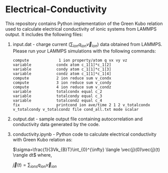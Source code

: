 # Electrical-Conductivity
This repository contains Python implementation of the Green Kubo relation used to calculate electrical conductivity of ionic systems from LAMMPS output. It includes the following files:

1. input.dat - charge current ($\sum_{ion}q_{ion}\vec{v}_{ion}$) data obtained from LAMMPS. Please run your LAMMPS simulations with the following commands:
   ```
   compute             1 ion property/atom q vx vy vz
   variable           condx atom c_1[1]*c_1[2]
   variable           condy atom c_1[1]*c_1[3]
   variable           condz atom c_1[1]*c_1[4]
   compute            2 ion reduce sum v_condx
   compute            3 ion reduce sum v_condy
   compute            4 ion reduce sum v_condz
   variable           totalcondx equal c_2
   variable           totalcondy equal c_3
   variable           totalcondz equal c_4
   fix                printcond ion ave/time 2 1 2 v_totalcondx v_totalcondy v_totalcondz file cond_all.txt mode scalar
   ```

3. output.dat - sample output file containing autocorrelation and conductivity data generated by the code.
4. conductivity.ipynb - Python code to calculate electrical conductivity with Green Kubo relation as:

   
    $\sigma=\frac{1}{3Vk_{B}T}\int_{0}^{\infty} \langle \vec{j}(0)\vec{j}(t) \rangle dt$   where, 


    $\vec{j}(t)=\sum_{ions}q_{ion}\vec{v}_{ion}$


